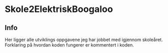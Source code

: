 # Skole2ElektriskBoogaloo
## Info
Her ligger alle utviklings oppgavene jeg har jobbet med igjennom skoleåret.
Forklaring på hvordan koden fungerer er kommentert i koden.

